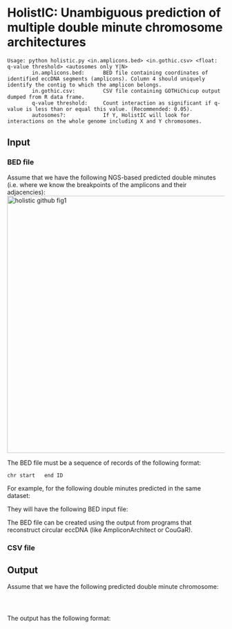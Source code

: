 # HolistIC: Unambiguous prediction of multiple double minute chromosome architectures
```
Usage: python holistic.py <in.amplicons.bed> <in.gothic.csv> <float: q-value threshold> <autosomes only Y|N>
		in.amplicons.bed:      BED file containing coordinates of identified eccDNA segments (amplicons). Column 4 should uniquely identify the contig to which the amplicon belongs.
		in.gothic.csv:         CSV file containing GOTHiChicup output dumped from R data frame.
		q-value threshold:     Count interaction as significant if q-value is less than or equal this value. (Recommended: 0.05).
		autosomes?:            If Y, HolistIC will look for interactions on the whole genome including X and Y chromosomes.
```

## Input
### BED file

Assume that we have the following NGS-based predicted double minutes (i.e. where we know the breakpoints of the amplicons and their adjacencies):
<img width="594" alt="holistic github fig1 " src="https://user-images.githubusercontent.com/10326087/89368209-8c966780-d6a0-11ea-8da9-4eda862993e2.png">

The BED file must be a sequence of records of the following format:
```
chr	start	end	ID
```

For example, for the following double minutes predicted in the same dataset:



They will have the following BED input file:

The BED file can be created using the output from programs that reconstruct circular eccDNA (like AmpliconArchitect or CouGaR).

### CSV file


## Output

Assume that we have the following predicted double minute chromosome:

```



```
The output has the following format:
